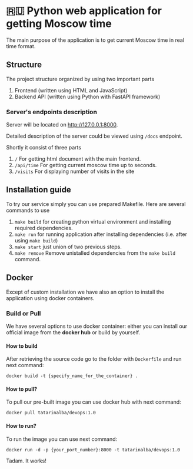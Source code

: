 # 🇷🇺 Python web application for getting Moscow time

The main purpose of the application is to get current Moscow time in real time format.

## Structure

The project structure organized by using two important parts

1. Frontend (written using HTML and JavaScript)
2. Backend API (written using Python with FastAPI framework)

### Server's endpoints description
Server will be located on http://127.0.0.1:8000.

Detailed description of the server could be viewed using `/docs` endpoint.

Shortly it consist of three parts

1. `/` For getting html document with the main frontend.
2. `/api/time` For getting current moscow time up to seconds.
3. `/visits` For displaying number of visits in the site
## Installation guide
To try our service simply you can use prepared Makefile.
Here are several commands to use

1. `make build` for creating python virtual environment and installing required dependencies.
2. `make run` for running application after installing dependencies (i.e. after using `make build`)
3. `make start` just union of two previous steps.
4. `make remove` Remove unistalled dependencies from the `make build` command.

## Docker

Except of custom installation we have also an option to install the application using docker containers.

### Build or Pull

We have several options to use docker container: either you can install our official image from the **docker hub** or build by
yourself.

#### How to build

After retrieving the source code go to the folder with `Dockerfile` and run next command:

`docker build -t {specify_name_for_the_container} .`

#### How to pull?
To pull our pre-built image you can use docker hub with next command:

`docker pull
tatarinalba/devops:1.0`

#### How to run?
To run the image you can use next command:

`docker run -d -p {your_port_number}:8000 -t tatarinalba/devops:1.0`

Tadam. It works!
